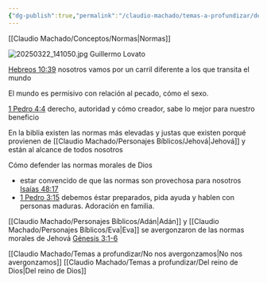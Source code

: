 ```yaml
---
{"dg-publish":true,"permalink":"/claudio-machado/temas-a-profundizar/de-las-normas-morales-de-dios/"}
---
```


[[Claudio Machado/Conceptos/Normas\|Normas]]


![20250322_141050.jpg](/img/user/Personal/Im%C3%A1genes/20250322_141050.jpg)
Guillermo Lovato 

[Hebreos 10:39](https://wol.jw.org/es/wol/b/r4/lp-s/nwtsty/58/10#v=58:10:39) nosotros vamos por un carril diferente a los que transita el mundo 

El mundo es permisivo con relación al pecado, cómo el sexo.

[1 Pedro 4:4](https://wol.jw.org/es/wol/b/r4/lp-s/nwtsty/60/4#v=60:4:4) derecho, autoridad y cómo creador, sabe lo mejor para nuestro beneficio 

En la biblia existen las normas más elevadas y justas que existen porqué provienen de [[Claudio Machado/Personajes Bíblicos/Jehová\|Jehová]] y están al alcance de todos nosotros 

Cómo defender las normas morales de Dios 
- estar convencido de que las normas son provechosa para nosotros [Isaías 48:17](https://wol.jw.org/es/wol/b/r4/lp-s/nwtsty/23/48#v=23:48:17)
- [1 Pedro 3:15](https://wol.jw.org/es/wol/b/r4/lp-s/nwtsty/60/3#v=60:3:15) debemos éstar preparados, pida ayuda y hablen con personas maduras. Adoración en familia.


[[Claudio Machado/Personajes Bíblicos/Adán\|Adán]] y [[Claudio Machado/Personajes Bíblicos/Eva\|Eva]] se avergonzaron de las normas morales de Jehová [Génesis 3:1-6](https://wol.jw.org/es/wol/b/r4/lp-s/nwtsty/1/3#v=1:3:1-1:3:6)


 

[[Claudio Machado/Temas a profundizar/No nos avergonzamos\|No nos avergonzamos]]
[[Claudio Machado/Temas a profundizar/Del reino de Dios\|Del reino de Dios]]